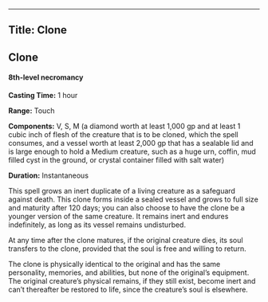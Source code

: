 -------------------------
Title: Clone
-------------------------

## Clone

#### 8th-level necromancy


**Casting Time:** 1 hour

**Range:** Touch

**Components:** V, S, M (a diamond worth at least 1,000 gp
and at least 1 cubic inch of flesh of the creature that is to be cloned,
which the spell consumes, and a vessel worth at least 2,000 gp that has
a sealable lid and is large enough to hold a Medium creature, such as a
huge urn, coffin, mud  filled cyst in the ground, or crystal
container filled with salt water)

**Duration:** Instantaneous


This spell grows an inert duplicate of a living creature as a safeguard
against death. This clone forms inside a sealed vessel and grows to full
size and maturity after 120 days; you can also choose to have the clone
be a younger version of the same creature. It remains inert and endures
indefinitely, as long as its vessel remains undisturbed.

At any time after the clone matures, if the original creature dies, its
soul transfers to the clone, provided that the soul is free and willing
to return.

The clone is physically identical to the original and has the same
personality, memories, and abilities, but none of the original’s
equipment. The original creature’s physical remains, if they still
exist, become inert and can’t thereafter be restored to life, since the
creature’s soul is elsewhere.


